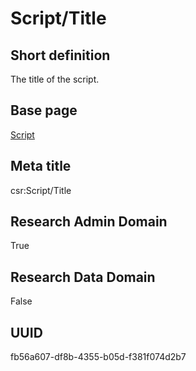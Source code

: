 # Script/Title
## Short definition
The title of the script.
## Base page
[Script](../Objects/Script.md)
## Meta title
csr:Script/Title
## Research Admin Domain
True
## Research Data Domain
False
## UUID
fb56a607-df8b-4355-b05d-f381f074d2b7
